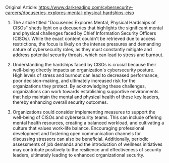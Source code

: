 Original Article: https://www.darkreading.com/cybersecurity-careers/docuseries-explores-mental-physical-hardships-ciso

1) The article titled "Docuseries Explores Mental, Physical Hardships of CISOs" sheds light on a docuseries that highlights the significant mental and physical challenges faced by Chief Information Security Officers (CISOs). While the exact content couldn't be retrieved due to access restrictions, the focus is likely on the intense pressures and demanding nature of cybersecurity roles, as they must constantly mitigate and address potential security threats, which can lead to stress and burnout.

2) Understanding the hardships faced by CISOs is crucial because their well-being directly impacts an organization's cybersecurity posture. High levels of stress and burnout can lead to decreased performance, poor decision-making, and ultimately increased risk for the organizations they protect. By acknowledging these challenges, organizations can work towards establishing supportive environments that help maintain the mental and physical health of these key leaders, thereby enhancing overall security outcomes.

3) Organizations could consider implementing measures to support the well-being of CISOs and cybersecurity teams. This can include offering mental health resources, creating a balanced workload, and cultivating a culture that values work-life balance. Encouraging professional development and fostering open communication channels for discussing stressors can also be beneficial. Additionally, periodic assessments of job demands and the introduction of wellness initiatives may contribute positively to the resilience and effectiveness of security leaders, ultimately leading to enhanced organizational security.